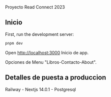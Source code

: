 Proyecto Read Connect 2023

## Inicio

First, run the development server:

```bash
pnpm dev
```

Open [http://localhost:3000](http://localhost:3000) Inicio de app.

Opciones de Menu "Libros-Contacto-About".

## Detalles de puesta a produccion

Railway - Nextjs 14.0.1 - Postgresql

